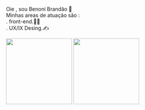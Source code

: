 Oie , sou Benoni Brandão 🦇
<br>
Minhas areas de atuação são : 
<br>
  . front-end.👨‍💻
<br>
  . UX/IX Desing.✍

  <div>
      <picture>
    <source
      srcset="https://github-readme-stats.vercel.app/api?username=beno99&show_icons=true&theme=dark"
      media="(prefers-color-scheme: dark)"
    />
    <img height="180em" src="https://github-readme-stats.vercel.app/api?username=beno99&show_icons=true" />
  </picture>

  
  <a href="https://github.com/beno99">
  <img height="180em" src="https://github-readme-stats.vercel.app/api/top-langs/?username=beno99&layout=compact&theme=dark"/>
</div>
